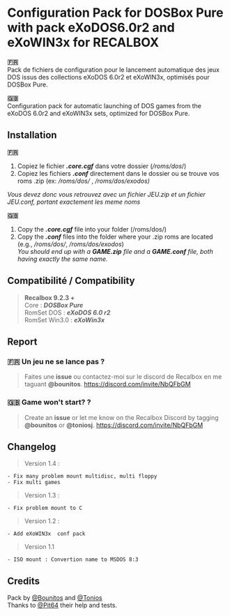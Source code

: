 
# Configuration Pack for DOSBox Pure with pack eXoDOS6.0r2 and eXoWIN3x  for RECALBOX 

**:fr:**  
Pack de fichiers de configuration pour le lancement automatique des jeux DOS issus des collections eXoDOS 6.0r2 et eXoWIN3x, optimisés pour DOSBox Pure.

**:gb:**   
Configuration pack for automatic launching of DOS games from the eXoDOS 6.0r2 and eXoWIN3x sets, optimized for DOSBox Pure.

## Installation
 **:fr:** 

 1. Copiez le fichier ***.core.cgf*** dans votre dossier (*/roms/dos*/)
 2. Copiez les fichiers ***.conf***  directement dans le dossier ou se trouve vos roms .zip (ex: */roms/dos/* , */roms/dos/exodos)*  


 *Vous devez donc vous retrouvez avec un fichier JEU.zip et un fichier JEU.conf, portant exactement les meme noms*

**:gb:** 

 1. Copy the ***.core.cgf*** file into your folder (/roms/dos/)  
 2. Copy the ***.conf*** files into the folder where your .zip roms are located (e.g., */roms/dos/*, */roms/dos/exodos*)  
  *You should end up with a **GAME.zip** file and a **GAME.conf** file, both having exactly the same name.*
  


## Compatibilité / Compatibility

> **Recalbox 9.2.3 +**   
>  Core : ***DOSBox Pure***   
>  RomSet DOS : ***eXoDOS 6.0 r2***   
>  RomSet Win3.0 : ***eXoWin3x***


## Report
### :fr: Un jeu ne se lance pas ?   

> Faites une **issue** ou contactez-moi sur le discord de Recalbox en me
> taguant **@bounitos**.  https://discord.com/invite/NbQFbGM

### :gb: Game won't start? ?   

> Create an **issue** or let me know on the Recalbox Discord by tagging
> **@bounitos** or **@toniosj**.  https://discord.com/invite/NbQFbGM


## Changelog

> Version 1.4 :

    - Fix many problem mount multidisc, multi floppy
    - Fix multi games
    
> Version 1.3 :

    - Fix problem mount to C

> Version 1.2 :

    - Add eXoWIN3x  conf pack

> Version 1.1

    - ISO mount : Convertion name to MSDOS 8:3

## Credits
Pack by   [@Bounitos](https://github.com/BenoitBounar) and  [@Tonios](https://github.com/toniosj)  
  Thanks to  [@Pit64](https://github.com/Pitchoune) their help and tests.

